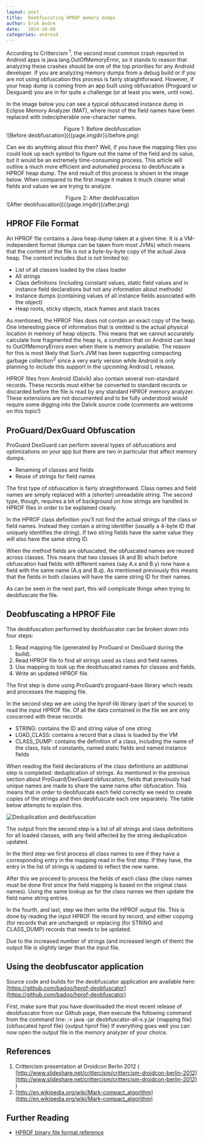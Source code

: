 ```yaml
---
layout: post
title:  Deobfuscating HPROF memory dumps
author: Erik Andre
date:   2014-10-08
categories: android
---
```


According to Crittercism <sup>1</sup>, the second most common crash reported in Android apps is java.lang.OutOfMemoryError, so it stands to reason that analyzing these crashes should be one of the top priorities for any Android developer. If you are analyzing memory dumps from a debug build or if you are not using obfuscation this process is fairly straightforward. However, if your heap dump is coming from an app built using obfuscation (Proguard or Dexguard) you are in for quite a challenge (or at least you were, until now).

In the image below you can see a typical obfuscated instance dump in Eclipse Memory Analyzer (MAT), where most of the field names have been replaced with indecipherable one-character names.

<center>Figure 1: Before deobfuscation</center>
![Before deobfuscation]({{page.imgdir}}/before.png)


Can we do anything about this then? Well, if you have the mapping files you could look up each symbol to figure out the name of the field and its value, but it would be an extremely time-consuming process. This article will outline a much more efficient and automated process to deobfuscate a HPROF heap dump. The end result of this process is shown in the image below. When compared to the first image it makes it much clearer what fields and values we are trying to analyze.

<center>Figure 2: After deobfuscation</center>
![After deobfuscation]({{page.imgdir}}/after.png)

HPROF File Format
-----------------
An HPROF file contains a Java heap dump taken at a given time. It is a VM-independent format (dumps can be taken from most JVMs) which means that the content of the file is not a byte-by-byte copy of the actual Java heap. The content includes (but is not limited to):

* List of all classes loaded by the class loader
* All strings
* Class definitions (including constant values, static field values and in instance field declarations but not any information about methods)
* Instance dumps (containing values of all instance fields associated with the object)
* Heap roots, sticky objects, stack frames and stack traces

As mentioned, the HPROF files does not contain an exact copy of the heap. One interesting piece of information that is omitted is the actual physical location in memory of heap objects. This means that we cannot accurately calculate how fragmented the heap is, a condition that on Android can lead to OutOfMemoryErrors even when there is memory available. The reason for this is most likely that Sun’s JVM has been supporting compacting garbage collection<sup>2</sup> since a very early version while Android is only planning to include this support in the upcoming Android L release.

HPROF files from Android (Dalvik) also contain several non-standard records. These records must either be converted to standard records or discarded before the file is read by any standard HPROF memory analyzer. These extensions are not documented and to be fully understood would require some digging into the Dalvik source code (comments are welcome on this topic!)

ProGuard/DexGuard Obfuscation
-----------------------------
ProGuard DexGuard can perform several types of obfuscations and optimizations on your app but there are two in particular that affect memory dumps.

* Renaming of classes and fields
* Reuse of strings for field names

The first type of obfuscation is fairly straightforward. Class names and field names are simply replaced with a (shorter) unreadable string. The second type, though, requires a bit of background on how strings are handled in HPROF files in order to be explained clearly.

In the HPROF class definition you’ll not find the actual strings of the class or field names. Instead they contain a string identifier (usually a 4-byte ID that uniquely identifies the string). If two string fields have the same value they will also have the same string ID.

When the method fields are obfuscated, the obfuscated names are reused across classes. This means that two classes (A and B) which before obfuscation had fields with different names (say A.x and B.y) now have a field with the same name (A.q and B.q). As mentioned previously this means that the fields in both classes will have the same string ID for their names.

As can be seen in the next part, this will complicate things when trying to deobfuscate the file.

Deobfuscating a HPROF File
--------------------------
The deobfuscation performed by deobfuscator can be broken down into four steps:

1. Read mapping file (generated by ProGuard or DexGuard during the build).
2. Read HPROF file to find all strings used as class and field names.
3. Use mapping to look up the deobfuscated names for classes and fields.
4. Write an updated HPROF file.

The first step is done using ProGuard’s proguard-base library which reads and processes the mapping file.

In the second step we are using the hprof-lib library (part of the source) to read the input HPROF file. Of all the data contained in the file we are only concerned with these records:

* STRING: contains the ID and string value of one string
* LOAD_CLASS: contains a record that a class is loaded by the VM
* CLASS_DUMP: contains the definition of a class, including the name of the class, lists of constants, named static fields and named instance fields

When reading the field declarations of the class definitions an additional step is completed: deduplication of strings. As mentioned in the previous section about ProGuard/DexGuard obfuscation, fields that previously had unique names are made to share the same name after obfuscation. This means that in order to deobfuscate each field correctly we need to create copies of the strings and then deobfuscate each one separately. The table below attempts to explain this.

![Deduplication and deobfuscation]({{page.imgdir}}/table.png)

The output from the second step is a list of all strings and class definitions for all loaded classes, with any field affected by the string deduplication updated.

In the third step we first process all class names to see if they have a corresponding entry in the mapping read in the first step. If they have, the entry in the list of strings is updated to reflect the new name.

After this we proceed to process the fields of each class (the class names must be done first since the field mapping is based on the original class names). Using the same lookup as for the class names we then update the field name string entries.

In the fourth, and last, step we then write the HPROF output file. This is done by reading the input HPROF file record by record, and either copying (for records that are unchanged) or replacing (for STRING and CLASS_DUMP) records that needs to be updated.

Due to the increased number of strings (and increased length of them) the output file is slightly larger than the input file.

Using the deobfuscator application
----------------------------------

Source code and builds for the deobfuscator application are available here: [https://github.com/badoo/hprof-deobfuscator](https://github.com/badoo/hprof-deobfuscator)

First, make sure that you have downloaded the most recent release of deobfuscator from our Github page, then execute the following command from the command line:
:> java -jar deobfuscator-all-x.y.jar {mapping file} {obfuscated hprof file} {output hprof file}
If everything goes well you can now open the output file in the memory analyzer of your choice.

References
----------

1. Crittercism presentation at Droidcon Berlin 2012 ( [http://www.slideshare.net/crittercism/crittercism-droidcon-berlin-2012](http://www.slideshare.net/crittercism/crittercism-droidcon-berlin-2012) )
2. [http://en.wikipedia.org/wiki/Mark-compact_algorithm](http://en.wikipedia.org/wiki/Mark-compact_algorithm)

Further Reading
---------------
* [HPROF binary file format reference](https://java.net/downloads/heap-snapshot/hprof-binary-format.html)
